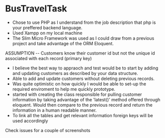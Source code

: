 # BusTravelTask
- Chose to use PHP as I understand from the job description that php is your preffered backend language.
- Used Xampp on my local machine
- The Slim Micro Framework was used as I could draw from a previous project and take advantage of the ORM Eloquent.

ASSUMPTION -- Customers know their customer id but not the unique id associated with each record (primary key)

- I believe the best way to appraoch and test would be to start by adding and updating customers as described by your data structure.
- Able to add and update customers without deleting previous records.
- Was quite optimistic on how quickly I would be able to set-up the required enviroment to help me quickly prototype.
- started with creating the class responsible for pulling customer information by taking advantage of the 'latest()' method offered through eloquent. Would then compare to the previous record and return the information in a human readable manner.
- To link all the tables and get relevant information foreign keys will be used accordingly

Check issues for a couple of screenshots

